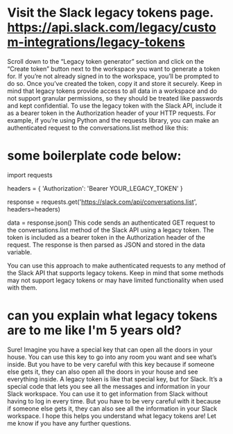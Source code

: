 # Visit the Slack legacy tokens page. https://api.slack.com/legacy/custom-integrations/legacy-tokens
Scroll down to the “Legacy token generator” section and click on the “Create token” button next to the workspace you want to generate a token for. If you’re not already signed in to the workspace, you’ll be prompted to do so.
Once you’ve created the token, copy it and store it securely. Keep in mind that legacy tokens provide access to all data in a workspace and do not support granular permissions, so they should be treated like passwords and kept confidential.
To use the legacy token with the Slack API, include it as a bearer token in the Authorization header of your HTTP requests. For example, if you’re using Python and the requests library, you can make an authenticated request to the conversations.list method like this:

# some boilerplate code below:

import requests

headers = {
    'Authorization': 'Bearer YOUR_LEGACY_TOKEN'
}

response = requests.get('https://slack.com/api/conversations.list', headers=headers)

data = response.json()
This code sends an authenticated GET request to the conversations.list method of the Slack API using a legacy token. The token is included as a bearer token in the Authorization header of the request. The response is then parsed as JSON and stored in the data variable.

You can use this approach to make authenticated requests to any method of the Slack API that supports legacy tokens. Keep in mind that some methods may not support legacy tokens or may have limited functionality when used with them.


# can you explain what legacy tokens are to me like I'm 5 years old?

Sure! Imagine you have a special key that can open all the doors in your house. You can use this key to go into any room 
you want and see what’s inside. But you have to be very careful with this key because if someone else gets it, 
they can also open all the doors in your house and see everything inside.
A legacy token is like that special key, but for Slack. It’s a special code that lets you see all the 
messages and information in your Slack workspace. You can use it to get information from Slack without having to log in every time. 
But you have to be very careful with it because if someone else gets it, they can also see all the information in your Slack workspace.
I hope this helps you understand what legacy tokens are! Let me know if you have any further questions.